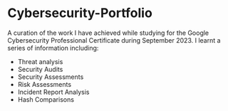# Cybersecurity-Portfolio
A curation of the work I have achieved while studying for the Google Cybersecurity Professional Certificate during September 2023. 
I learnt a series of information including:
- Threat analysis
- Security Audits
- Security Assessments
- Risk Assessments
- Incident Report Analysis
- Hash Comparisons
